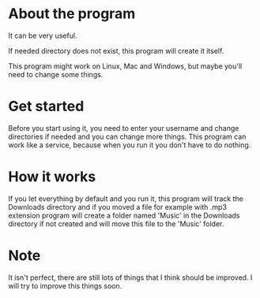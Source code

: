 # About the program
It can be very useful.

If needed directory does not exist, this program will create it itself.

This program might work on Linux, Mac and Windows, but maybe you'll need to change some things.

# Get started
Before you start using it, you need to enter your username and change directories if needed and you can change more things.
This program can work like a service, because when you run it you don't have to do nothing.

# How it works
If you let everything by default and you run it, this program will track the Downloads directory and if you moved a file for example with .mp3 extension program will create a folder named 'Music' in the Downloads directory if not created and will move this file to the 'Music' folder.

# Note
It isn't perfect, there are still lots of things that I think should be improved.
I will try to improve this things soon.
